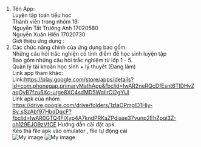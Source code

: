 1. Tên App: <br/>
Luyện tập toán tiểu học <br/>
Thành viên trong nhóm 19:  <br/>
  Nguyễn Tất Trường Anh 17020580	 <br/>
  Nguyễn Xuân Hiển	17020730 <br/>
Giới thiệu ứng dụng : <br/>
2. Các chức năng chính của ứng dụng bao gồm: <br/>
  Những câu hỏi trắc nghiện có tính điểm để học sinh luyện tập <br/>
  Bao gồm những câu hỏi trắc nghiệm từ lớp 1 - 5. <br/>
  Quản lý tài khoản học sinh + lý thuyết (Đang làm) <br/>
Link app tham khảo: <br/>
  Link:https://play.google.com/store/apps/details?id=com.phonegap.primaryMathApp&fbclid=IwAR2neRQcDfEsnt6TIDHvZaqOyB7fzu6Xc-urge8XC4sdMD5WqIlrCI2gYUI <br/>
  Link apk của nhóm <br/>
https://drive.google.com/drive/folders/1zIaOPmglD1Hiy-By_sSzAbf97HbdDqcF?fbclid=IwAR0GTQ4FlXyp4A7kndPRKaZPdiaae37vunp2EhZpqi3Z-oh129EJO9zVfCE
Hướng dẫn cài đặt apk. <br/>
Kéo thả file apk vào emulator , file tự động cài <br/>
![My image](https://github.com/truongshinigami/INT3120-2020/blob/master/19/tutorial/images/guide1.png) 
![My image](https://github.com/truongshinigami/INT3120-2020/blob/master/19/tutorial/images/guide2.png)
